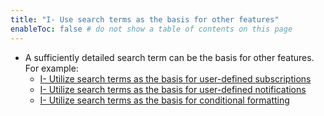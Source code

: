 ```yaml
---
title: "I- Use search terms as the basis for other features"
enableToc: false # do not show a table of contents on this page
---
```

- A sufficiently detailed search term can be the basis for other features. For example:
    - [I- Utilize search terms as the basis for user-defined subscriptions](I-%20Utilize%20search%20terms%20as%20the%20basis%20for%20user-defined%20subscriptions.md)
    - [I- Utilize search terms as the basis for user-defined notifications](I-%20Utilize%20search%20terms%20as%20the%20basis%20for%20user-defined%20notifications.md)
    - [I- Utilize search terms as the basis for conditional formatting](I-%20Utilize%20search%20terms%20as%20the%20basis%20for%20conditional%20formatting.md)
